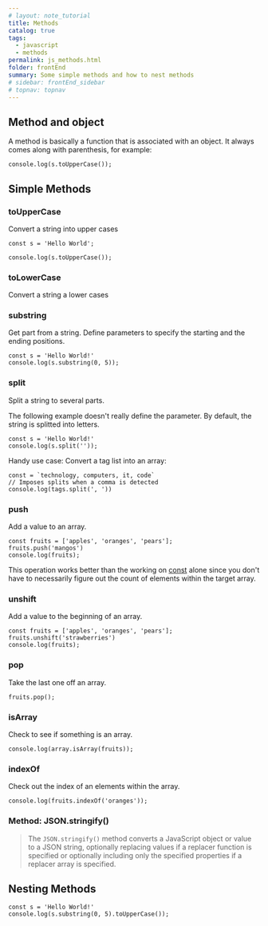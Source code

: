 ```yaml
---
# layout: note_tutorial
title: Methods
catalog: true
tags: 
  - javascript
  - methods
permalink: js_methods.html
folder: frontEnd
summary: Some simple methods and how to nest methods
# sidebar: frontEnd_sidebar
# topnav: topnav
---
```


## Method and object

A method is basically a function that is associated with an object. It always comes along with parenthesis, for example:

```
console.log(s.toUpperCase());
```

## Simple Methods

### toUpperCase

Convert a string into upper cases

```
const s = 'Hello World';

console.log(s.toUpperCase());
```

### toLowerCase

Convert a string a lower cases

### substring

Get part from a string. Define parameters to specify the starting and the ending positions.

```
const s = 'Hello World!'
console.log(s.substring(0, 5));
```

### split

Split a string to several parts.

The following example doesn't really define the parameter. By default, the string is splitted into letters.

```
const s = 'Hello World!'
console.log(s.split(''));
```

Handy use case: Convert a tag list into an array: 

```
const = `technology, computers, it, code`
// Imposes splits when a comma is detected
console.log(tags.split(', '))
```

### push

Add a value to an array.

```
const fruits = ['apples', 'oranges', 'pears'];
fruits.push('mangos')
console.log(fruits);
```

This operation works better than the working on [const](#variables) alone since you don't have to necessarily figure out the count of elements within the target array.

### unshift

Add a value to the beginning of an array.

```
const fruits = ['apples', 'oranges', 'pears'];
fruits.unshift('strawberries')
console.log(fruits);
```

### pop

Take the last one off an array.
```
fruits.pop();
```

### isArray

Check to see if something is an array.

```
console.log(array.isArray(fruits));
```

### indexOf

Check out the index of an elements within the array.

```
console.log(fruits.indexOf('oranges'));
```

### Method: JSON.stringify()

> The `JSON.stringify()` method converts a JavaScript object or value to a JSON string, optionally replacing values if a replacer function is specified or optionally including only the specified properties if a replacer array is specified.

## Nesting Methods

```
const s = 'Hello World!'
console.log(s.substring(0, 5).toUpperCase());
```